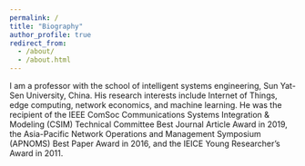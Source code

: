 ```yaml
---
permalink: /
title: "Biography"
author_profile: true
redirect_from: 
  - /about/
  - /about.html
---
```


I am a professor with the school of intelligent systems engineering, Sun Yat-Sen University, China. His research interests include Internet of Things, edge computing, network economics, and machine learning. He was the recipient of the IEEE ComSoc Communications Systems Integration & Modeling (CSIM) Technical Committee Best Journal Article Award in 2019, the Asia-Pacific Network Operations and Management Symposium (APNOMS) Best Paper Award in 2016, and the IEICE Young Researcher’s Award in 2011.
